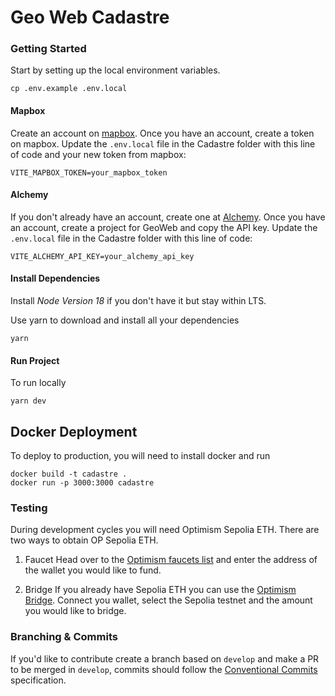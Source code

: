 # Geo Web Cadastre

### Getting Started

Start by setting up the local environment variables.

```
cp .env.example .env.local
```

#### Mapbox

Create an account on [mapbox](https://www.mapbox.com/).
Once you have an account, create a token on mapbox.
Update the `.env.local` file in the Cadastre folder with this line of code and your new token from mapbox:

```
VITE_MAPBOX_TOKEN=your_mapbox_token
```

#### Alchemy

If you don't already have an account, create one at [Alchemy](https://www.alchemy.com/).
Once you have an account, create a project for GeoWeb and copy the API key.
Update the `.env.local` file in the Cadastre folder with this line of code:
```
VITE_ALCHEMY_API_KEY=your_alchemy_api_key
```

#### Install Dependencies

Install _Node Version 18_ if you don't have it but stay within LTS.

Use yarn to download and install all your dependencies

```
yarn
```

#### Run Project

To run locally

```
yarn dev
```

## Docker Deployment

To deploy to production, you will need to install docker and run

```
docker build -t cadastre .
docker run -p 3000:3000 cadastre
```

### Testing

During development cycles you will need Optimism Sepolia ETH. There are two ways to obtain OP Sepolia ETH.

1. Faucet
   Head over to the [Optimism faucets list](https://docs.optimism.io/builders/tools/build/faucets) and enter the address of the wallet you would like to fund.

2. Bridge
   If you already have Sepolia ETH you can use the [Optimism Bridge](https://app.optimism.io/bridge/deposit). Connect you wallet, select the Sepolia testnet and the amount you would like to bridge.

### Branching & Commits

If you'd like to contribute create a branch based on `develop` and make a PR to be merged in `develop`, commits should follow the [Conventional Commits](https://www.conventionalcommits.org) specification.
